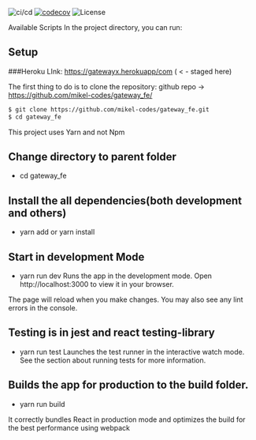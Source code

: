 ![ci/cd](https://github.com/mikel-codes/gateway-fe/actions/workflows/ci.yml/badge.svg) [![codecov](https://codecov.io/gh/mikel-codes/gateway-fe/branch/main/graph/badge.svg)](https://codecov.io/gh/mikel-codes/gateway-fe) ![License](https://img.shields.io/github/license/mikel-codes/gateway-fe)

Available Scripts
In the project directory, you can run:
## Setup

###Heroku LInk: https://gatewayx.herokuapp/com ( < - staged here)

The first thing to do is to clone the repository:
github repo -> https://github.com/mikel-codes/gateway_fe/
```sh
$ git clone https://github.com/mikel-codes/gateway_fe.git
$ cd gateway_fe
```

This project uses Yarn and not Npm

## Change directory to parent folder
   - cd gateway_fe

## Install the all dependencies(both development and others)
 - yarn add or yarn install

## Start in development Mode
 - yarn run dev
 Runs the app in the development mode.
 Open http://localhost:3000 to view it in your browser.

 The page will reload when you make changes.
 You may also see any lint errors in the console.

## Testing is in jest and react testing-library
  - yarn run test
Launches the test runner in the interactive watch mode.
See the section about running tests for more information.


## Builds the app for production to the build folder.
 - yarn run build

It correctly bundles React in production mode and optimizes the build for the best performance using webpack
